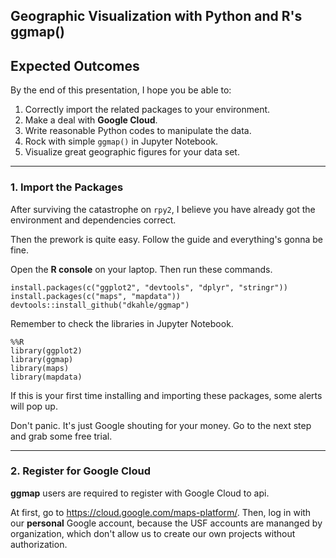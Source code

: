 Geographic Visualization with Python and R's ggmap()
----

Expected Outcomes
----

By the end of this presentation, I hope you be able to:     

1. Correctly import the related packages to your environment.
2. Make a deal with __Google Cloud__.
3. Write reasonable Python codes to manipulate the data.   
4. Rock with simple `ggmap()` in Jupyter Notebook.   
5. Visualize great geographic figures for your data set.

----

### 1. Import the Packages

After surviving the catastrophe on `rpy2`, I believe you have already got the environment and dependencies correct.

Then the prework is quite easy. Follow the guide and everything's gonna be fine.

Open the __R console__ on your laptop. Then run these commands.

>
```
install.packages(c("ggplot2", "devtools", "dplyr", "stringr"))
install.packages(c("maps", "mapdata"))
devtools::install_github("dkahle/ggmap")
```

Remember to check the libraries in Jupyter Notebook. 

>
```
%%R
library(ggplot2)
library(ggmap)
library(maps)
library(mapdata)
```

If this is your first time installing and importing these packages, some alerts will pop up. 

Don't panic. It's just Google shouting for your money. Go to the next step and grab some free trial.

----

### 2. Register for Google Cloud

__ggmap__ users are required to register with Google Cloud to api.

At first, go to https://cloud.google.com/maps-platform/. 
Then, log in with our __personal__ Google account, because the USF accounts are mananged by organization, which don't allow us to create our own projects without authorization.
